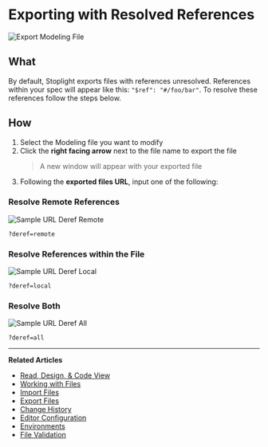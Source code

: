 # Exporting with Resolved References

![Export Modeling File](https://github.com/stoplightio/docs/blob/develop/assets/imagesv2/deref-export.png?raw=true)

## What

By default, Stoplight exports files with references unresolved. References within your spec will appear like this: ```"$ref": "#/foo/bar"```. To resolve these references follow the steps below. 

## How

1. Select the Modeling file you want to modify
2. Click the **right facing arrow** next to the file name to export the file 
   > A new window will appear with your exported file
3. Following the **exported files URL**, input one of the following: 

### Resolve Remote References

![Sample URL Deref Remote](https://github.com/stoplightio/docs/blob/develop/assets/imagesv2/deref-url-remote.png?raw=true)

```?deref=remote```

### Resolve References within the File

![Sample URL Deref Local](https://github.com/stoplightio/docs/blob/develop/assets/imagesv2/deref-url-local.png?raw=true)

```?deref=local```

### Resolve Both

![Sample URL Deref All](https://github.com/stoplightio/docs/blob/develop/assets/imagesv2/deref-url.png?raw=true)

```?deref=all```

---
**Related Articles**
- [Read, Design, & Code View](/platform/editor-basics/read-design-code-view)
- [Working with Files](/platform/editor-basics/working-with-files)
- [Import Files](/platform/editor-basics/import-files)
- [Export Files](/platform/editor-basics/export-files)
- [Change History](/platform/editor-basics/change-history)
- [Editor Configuration](/platform/editor-basics/editor-configuration)
- [Environments](/platform/editor-basics/environments)
- [File Validation](/platform/editor-basics/file-validation)



